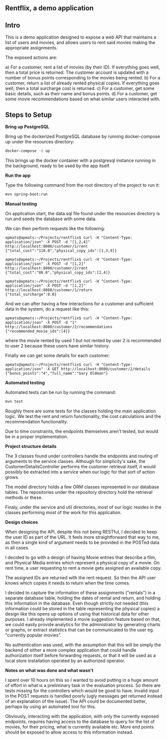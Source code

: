 ## Rentflix, a demo application

## Intro

This is a demo application designed to expose a web API that maintains a list of users and movies, and allows users to rent said movies making the appropriate assignments.

The exposed actions are:

a) For a customer, rent a list of movies (by their ID). If everything goes well, then a total price is returned. The customer account is updated with a number of bonus points corresponding to the movies being rented.
b) For a customer, return a list of already rented physical copies. If everything goes well, then a total surcharge cost is returned.
c) For a customer, get some basic details, such as their name and bonus points.
d) For a customer, get some movie recommendations based on what similar users interacted with.

## Steps to Setup

**Bring up PostgreSQL**

Bring up the dockerized PostgreSQL database by running docker-compose up under the resources directory:

```bash
docker-compose -d up
```

This brings up the docker container with a postgresql instance running in the background, ready to be used by the app itself.

**Run the app**

Type the following command from the root directory of the project to run it:

```bash
mvn spring-boot:run
```

**Manual testing**

On application start, the data.sql file found under the resources directory is run and seeds the database with some data.

We can then perform requests like the following:

```console
apmats@apmats:~/Projects/rentflix$ curl -H "Content-Type: application/json" -X POST -d "[1,2,4]" http://localhost:8080/customer/1/rent
{"total_cost":"110.0","physical_copy_ids":[1,3,9]}
```

```console
apmats@apmats:~/Projects/rentflix$ curl -H "Content-Type: application/json" -X POST -d "[1,2]" http://localhost:8080/customer/2/rent
{"total_cost":"80.0","physical_copy_ids":[2,4]}
```

```console
apmats@apmats:~/Projects/rentflix$ curl -H "Content-Type: application/json" -X POST -d "[1,2]" http://localhost:8080/customer/1/return
{"total_surcharge":0.0}
```

And we can after having a few interactions for a customer and sufficient data in the system, do a request like this:

```console
apmats@apmats:~/Projects/rentflix$ curl -H "Content-Type: application/json" -X POST -d "1" http://localhost:8080/customer/2/recommendations
{"recommended_movie_ids":[4]}
```

where the movie rented by used 1 but not rented by user 2 is recommended to user 2 because these users have similar history.


Finally we can get some details for each customer:


```console
apmats@apmats:~/Projects/rentflix$ curl -H "Content-Type: application/json" -X GET http://localhost:8080/customer/2/details
{"bonus_points":"4","full_name":"Gary Oldman"}
```


**Automated testing**

Automated tests can be run by running the command:

```bash
mvn test
```

Roughly there are some tests for the classes holding the main application logic. 
We test the rent and return functionality, the cost calculations and the recommendation functionality.

Due to time constraints, the endpoints themselves aren't tested, but would be in a proper implementation.


**Project structure details**

The 3 classes found under controllers handle the endpoints and routing of arguments to the service classes. Although for simplicity's sake, the CustomerDetailsController performs the customer retrieval itself, it would possibly be extracted into a service when our logic for that sort of action grows.

The model directory holds a few ORM classes represented in our database tables. The repositories under the repository directory hold the retrieval methods or these.

Finaly, under the service and util directories, most of our logic resides in the classes performing most of the work for this application.

**Design choices**

When designing the API, despite this not being RESTful, I decided to keep the user ID as part of the URL. It feels more straightforward that way to me, as then a single kind of argument needs to be provided in the POSTed data in all cases.

I decided to go with a design of having Movie entries that describe a film, and Physical Media entries which represent a physical copy of a movie. On rent time, a user requesting to rent a movie gets assigned an available copy.

The assigned IDs are returned with the rent request. So then the API user knows which copies it needs to return when the time comes.

I decided to capture the information of these assignments ("rentals") in a separate database table, holding the dates of rental and return, and holding this information in the database.
Even though strictly not needed (this information could be stored in the table representing the physical copies) a design like this opens up options of using that historical data for other purposes.
I already implemented a movie suggestion feature based on that, we could easily provide analytics for the administrator by generating charts or graphs, or extract statistics that can be communicated to the user eg. "currently popular movies".

No authentication was used, with the assumption that this will be simply the backend of either a more complex application that could handle authorization itself before forwarding requests, or that it will be used as a local store installation operated by an authorized operator.


**Notes on what was done and what wasn't**

I spent over 10 hours on this so I wanted to avoid putting in a huge amount of effort in what is a preliminary task in the evaluation process. So there are tests missing for the controllers which would be good to have. 
Invalid input in the POST requests is handled poorly (ugly messages get returned instead of an explanation of the issue).
The API could be documented better, perhaps by using an automated tool for this.

Obviously, interacting with the application, with only the currently exposed endpoints, requires having access to the database to query for the list of movies, for their pricing, what is currently available etc.
More end points should be exposed to allow access to this information instead.
